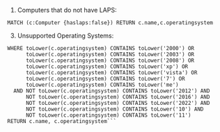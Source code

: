 1. Computers that do not have LAPS: 

``MATCH (c:Computer {haslaps:false}) RETURN c.name,c.operatingsystem``

3. Unsupported Operating Systems: 

```MATCH (c:Computer {enabled: true})
WHERE toLower(c.operatingsystem) CONTAINS toLower('2000') OR
      toLower(c.operatingsystem) CONTAINS toLower('2003') OR
      toLower(c.operatingsystem) CONTAINS toLower('2008') OR
      toLower(c.operatingsystem) CONTAINS toLower('xp') OR
      toLower(c.operatingsystem) CONTAINS toLower('vista') OR
      toLower(c.operatingsystem) CONTAINS toLower('7') OR
      toLower(c.operatingsystem) CONTAINS toLower('me')
  AND NOT toLower(c.operatingsystem) CONTAINS toLower('2012') AND
      NOT toLower(c.operatingsystem) CONTAINS toLower('2016') AND
      NOT toLower(c.operatingsystem) CONTAINS toLower('2022') AND
      NOT toLower(c.operatingsystem) CONTAINS toLower('10') AND
      NOT toLower(c.operatingsystem) CONTAINS toLower('11')
RETURN c.name, c.operatingsystem```
